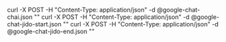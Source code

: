 curl -X POST -H "Content-Type: application/json" -d @google-chat-chai.json "<webhook url>"
curl -X POST -H "Content-Type: application/json" -d @google-chat-jido-start.json "<webhook url>"
curl -X POST -H "Content-Type: application/json" -d @google-chat-jido-end.json "<webhook url>"